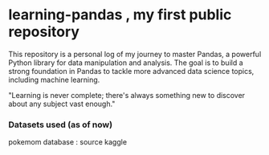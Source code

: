 # learning-pandas , my first public repository
This repository is a personal log of my journey to master Pandas, a powerful Python library for data manipulation and analysis. 
The goal is to build a strong foundation in Pandas to tackle more advanced data science topics, including machine learning.

"Learning is never complete; there's always something new to discover about any subject vast enough." 

### Datasets used (as of now)
  pokemom database : source kaggle 
